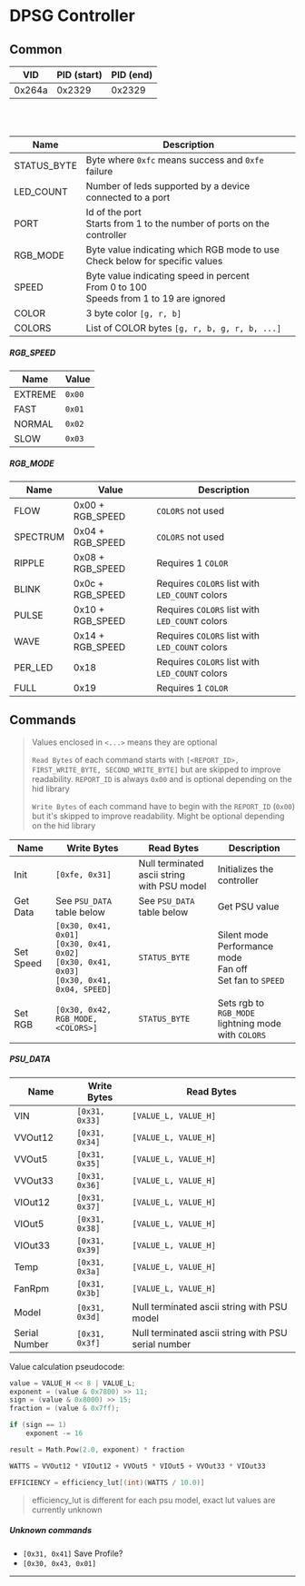 # DPSG Controller

## Common

| VID    | PID (start) | PID (end) |
|--------|-------------|-----------|
| 0x264a | 0x2329      | 0x2329    |

<br>
<br>

|  Name       | Description                                                                                |
|-------------|--------------------------------------------------------------------------------------------|
| STATUS_BYTE | Byte where `0xfc` means success and `0xfe` failure                                         |
| LED_COUNT   | Number of leds supported by a device connected to a port                                   |
| PORT        | Id of the port<br>Starts from 1 to the number of ports on the controller                   |
| RGB_MODE    | Byte value indicating which RGB mode to use<br>Check below for specific values             |
| SPEED       | Byte value indicating speed in percent<br>From 0 to 100<br>Speeds from 1 to 19 are ignored |
| COLOR       | 3 byte color `[g, r, b]`                                                                   |
| COLORS      | List of COLOR bytes `[g, r, b, g, r, b, ...]`                                              |

##### RGB_SPEED

| Name    | Value  |
|---------|--------|
| EXTREME | `0x00` |
| FAST    | `0x01` |
| NORMAL  | `0x02` |
| SLOW    | `0x03` |

##### RGB_MODE

| Name     | Value            | Description
|----------|------------------|------------------------------------------------|
| FLOW     | 0x00 + RGB_SPEED | `COLORS` not used                              |
| SPECTRUM | 0x04 + RGB_SPEED | `COLORS` not used                              |
| RIPPLE   | 0x08 + RGB_SPEED | Requires 1 `COLOR`                             |
| BLINK    | 0x0c + RGB_SPEED | Requires `COLORS` list with `LED_COUNT` colors |
| PULSE    | 0x10 + RGB_SPEED | Requires `COLORS` list with `LED_COUNT` colors |
| WAVE     | 0x14 + RGB_SPEED | Requires `COLORS` list with `LED_COUNT` colors |
| PER_LED  | 0x18             | Requires `COLORS` list with `LED_COUNT` colors |
| FULL     | 0x19             | Requires 1 `COLOR`                             |

## Commands

> Values enclosed in `<...>` means they are optional
>
> `Read Bytes` of each command starts with `[<REPORT_ID>, FIRST_WRITE_BYTE, SECOND_WRITE_BYTE]` 
> but are skipped to improve readability. `REPORT_ID` is always `0x00` and is optional depending on the hid library
> 
> `Write Bytes` of each command have to begin with the `REPORT_ID` (`0x00`) but it's skipped to improve readability. Might be optional depending on the hid library

| Name                 | Write Bytes                                  | Read Bytes                                     | Description                                                    |
|----------------------|----------------------------------------------|------------------------------------------------|----------------------------------------------------------------|
| Init                 | `[0xfe, 0x31]`                               | Null terminated ascii string<br>with PSU model | Initializes the controller                                     |
| Get Data             | See `PSU_DATA` table below                   | See `PSU_DATA` table below                     | Get PSU value                                                  |
| Set Speed            | `[0x30, 0x41, 0x01]`<br>`[0x30, 0x41, 0x02]`<br>`[0x30, 0x41, 0x03]`<br>`[0x30, 0x41, 0x04, SPEED]` | `STATUS_BYTE` | Silent mode<br>Performance mode<br>Fan off<br>Set fan to `SPEED` |
| Set RGB              | `[0x30, 0x42, RGB_MODE, <COLORS>]`           | `STATUS_BYTE`                                  | Sets rgb to `RGB_MODE`<br>lightning mode with `COLORS`         |

##### PSU_DATA

| Name          | Write Bytes     | Read Bytes                                          |
|---------------|-----------------|-----------------------------------------------------|
| VIN           |  `[0x31, 0x33]` | `[VALUE_L, VALUE_H]`                                |
| VVOut12       |  `[0x31, 0x34]` | `[VALUE_L, VALUE_H]`                                |
| VVOut5        |  `[0x31, 0x35]` | `[VALUE_L, VALUE_H]`                                |
| VVOut33       |  `[0x31, 0x36]` | `[VALUE_L, VALUE_H]`                                |
| VIOut12       |  `[0x31, 0x37]` | `[VALUE_L, VALUE_H]`                                |
| VIOut5        |  `[0x31, 0x38]` | `[VALUE_L, VALUE_H]`                                |
| VIOut33       |  `[0x31, 0x39]` | `[VALUE_L, VALUE_H]`                                |
| Temp          |  `[0x31, 0x3a]` | `[VALUE_L, VALUE_H]`                                |
| FanRpm        |  `[0x31, 0x3b]` | `[VALUE_L, VALUE_H]`                                |
| Model         |  `[0x31, 0x3d]` | Null terminated ascii string with PSU model         |
| Serial Number |  `[0x31, 0x3f]` | Null terminated ascii string with PSU serial number |

Value calculation pseudocode:
```cpp
value = VALUE_H << 8 | VALUE_L;
exponent = (value & 0x7800) >> 11;
sign = (value & 0x8000) >> 15;
fraction = (value & 0x7ff);

if (sign == 1)
    exponent -= 16

result = Math.Pow(2.0, exponent) * fraction
```
```cpp
WATTS = VVOut12 * VIOut12 + VVOut5 * VIOut5 + VVOut33 * VIOut33
```

```cpp
EFFICIENCY = efficiency_lut[(int)(WATTS / 10.0)]
```
> efficiency_lut is different for each psu model, exact lut values are currently unknown


##### Unknown commands
* `[0x31, 0x41]` Save Profile?
* `[0x30, 0x43, 0x01]`
---